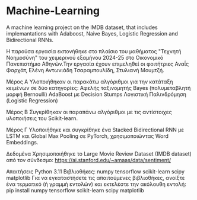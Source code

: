 # Machine-Learning
A machine learning project on the IMDB dataset, that includes implemantations with Adaboost, Naive Bayes, Logistic Regression and Bidirectional RNNs.

Η παρούσα εργασία εκπονήθηκε στο πλαίσιο του μαθήματος "Τεχνητή Νοημοσύνη" του χειμερινού εξαμήνου 2024-25 στο Οικονομικό Πανεπιστήμιο Αθηνών.Την εργασία έχουν επιμεληθεί οι φοιτήτριες Αναΐς Φαρχάτ, Ελένη Αντωνιάδη Τσαραμπουλίδη, Στυλιανή Μουμτζή. 

Μέρος Α
  Υλοποιήθηκαν οι παρακάτω αλγόριθμοι για την κατάταξη κειμένων σε δύο κατηγορίες:
    Αφελής ταξινομητής Bayes (πολυμεταβλητή μορφή Bernoulli)
    AdaBoost με Decision Stumps
    Λογιστική Παλινδρόμηση (Logistic Regression)

Μέρος Β
  Συγκρίθηκαν οι παραπάνω αλγόριθμοι με τις αντίστοιχες υλοποιήσεις του Scikit-learn.

Μέρος Γ
  Υλοποιήθηκε και συγκρίθηκε ένα Stacked Bidirectional RNN με LSTM και Global Max Pooling σε PyTorch, χρησιμοποιώντας Word Embeddings.

Δεδομένα
  Χρησιμοποιήθηκε το Large Movie Review Dataset (IMDB dataset) από τον σύνδεσμο:
  https://ai.stanford.edu/~amaas/data/sentiment/

Απαιτήσεις
  Python 3.11
  Βιβλιοθήκες: 
    numpy
    tensorflow
    scikit-learn
    scipy
    matplotlib
Για να εγκαταστήσετε τις απαιτούμενες βιβλιοθήκες, ανοίξτε ένα τερματικό (ή γραμμή εντολών) και εκτελέστε την ακόλουθη εντολή:
    pip install numpy tensorflow scikit-learn scipy matplotlib

